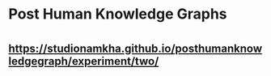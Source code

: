 <h1>Post Human Knowledge Graphs<h1>
<h2><a href="url">https://studionamkha.github.io/posthumanknowledgegraph/experiment/two/</a><h2>
